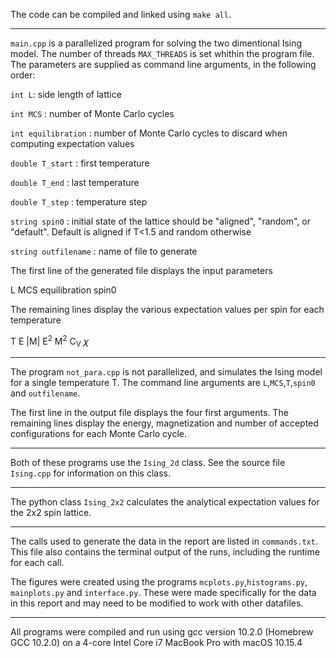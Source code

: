 The code can be compiled and linked using ```make all```.

---

```main.cpp``` is a parallelized program for solving the two dimentional Ising model. The number of threads ```MAX_THREADS``` is set whithin the program file. The parameters are supplied as command line arguments, in the following order:

```int L```: side length of lattice

 ```int MCS``` : number of Monte Carlo cycles

```int equilibration``` : number of Monte Carlo cycles to discard when computing expectation values

```double T_start``` : first temperature

```double T_end``` : last temperature

```double T_step``` : temperature step

```string spin0``` : initial state of the lattice should be "aligned", "random", or "default". Default is aligned if T<1.5 and random otherwise

```string outfilename``` : name of file to generate 

The first line of the generated file displays the input parameters

 L	MCS	equilibration	spin0

The remaining lines display the various expectation values per spin for each temperature

T 	E 	|M|	 E<sup>2</sup>   M<sup>2</sup> 	C<sub>V</sub> 	𝜒

---

The program ```not_para.cpp``` is not parallelized, and simulates the Ising model for a single temperature T. The command line arguments are ```L```,```MCS```,```T```,```spin0``` and ```outfilename```. 

The first line in the output file displays the four first arguments. The remaining lines display the energy, magnetization and number of accepted configurations for each Monte Carlo cycle.

---

Both of these programs use the ```Ising_2d``` class. See the source file ```Ising.cpp``` for information on this class. 

---

The python class ```Ising_2x2``` calculates the analytical expectation values for the 2x2 spin lattice. 

---

The calls used to generate the data in the report are listed in ```commands.txt```. This file also contains the terminal output of the runs, including the runtime for each call. 

The figures  were created using the programs ```mcplots.py```,```histograms.py```, ```mainplots.py``` and ```interface.py```. These were made specifically for the data in this report and may need to be modified to work with other datafiles. 

---

All programs were compiled and run using gcc version 10.2.0 (Homebrew GCC 10.2.0) on a 4-core Intel Core i7 MacBook Pro with macOS 10.15.4

